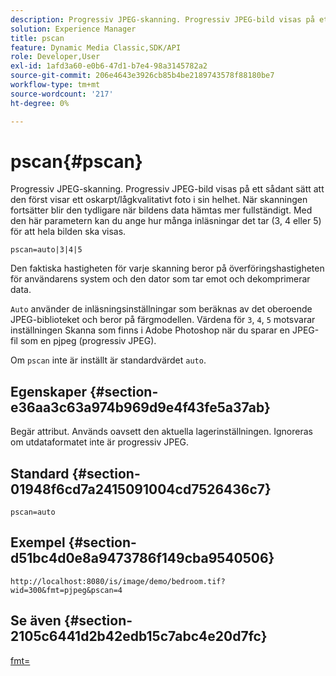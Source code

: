 ```yaml
---
description: Progressiv JPEG-skanning. Progressiv JPEG-bild visas på ett sådant sätt att den först visar ett oskarpt/lågkvalitativt foto i sin helhet. När skanningen fortsätter blir den tydligare när bildens data hämtas mer fullständigt. Med den här parametern kan du ange hur många inläsningar det tar (3, 4 eller 5) för att hela bilden ska visas.
solution: Experience Manager
title: pscan
feature: Dynamic Media Classic,SDK/API
role: Developer,User
exl-id: 1afd3a60-e0b6-47d1-b7e4-98a3145782a2
source-git-commit: 206e4643e3926cb85b4be2189743578f88180be7
workflow-type: tm+mt
source-wordcount: '217'
ht-degree: 0%

---
```


# pscan{#pscan}

Progressiv JPEG-skanning. Progressiv JPEG-bild visas på ett sådant sätt att den först visar ett oskarpt/lågkvalitativt foto i sin helhet. När skanningen fortsätter blir den tydligare när bildens data hämtas mer fullständigt. Med den här parametern kan du ange hur många inläsningar det tar (3, 4 eller 5) för att hela bilden ska visas.

`pscan=auto|3|4|5`

Den faktiska hastigheten för varje skanning beror på överföringshastigheten för användarens system och den dator som tar emot och dekomprimerar data.

`Auto` använder de inläsningsinställningar som beräknas av det oberoende JPEG-biblioteket och beror på färgmodellen. Värdena för `3`, `4`, `5` motsvarar inställningen Skanna som finns i Adobe Photoshop när du sparar en JPEG-fil som en pjpeg (progressiv JPEG).

Om `pscan` inte är inställt är standardvärdet `auto`.

## Egenskaper {#section-e36aa3c63a974b969d9e4f43fe5a37ab}

Begär attribut. Används oavsett den aktuella lagerinställningen. Ignoreras om utdataformatet inte är progressiv JPEG.

## Standard {#section-01948f6cd7a2415091004cd7526436c7}

`pscan=auto`

## Exempel {#section-d51bc4d0e8a9473786f149cba9540506}

`http://localhost:8080/is/image/demo/bedroom.tif?wid=300&fmt=pjpeg&pscan=4`

## Se även {#section-2105c6441d2b42edb15c7abc4e20d7fc}

[fmt=](../../../../../is-api/http-ref/image-serving-api-ref/c-http-protocol-reference/c-command-reference/r-is-http-fmt.md#reference-cdf10043423b45ba9fe15157fb3ae37a)
